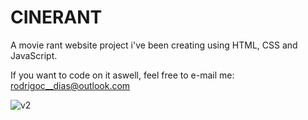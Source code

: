 # CINERANT
A movie rant website project i've been creating using HTML, CSS and JavaScript.

If you want to code on it aswell, feel free to e-mail me: rodrigoc__dias@outlook.com

![v2](https://user-images.githubusercontent.com/89397053/148695251-a8076225-fa86-4805-b952-03f0b9ef725c.jpg)
